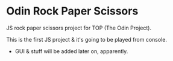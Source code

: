 # Odin Rock Paper Scissors
JS rock paper scissors project for TOP (The Odin Project).

This is the first JS project & it's going to be played from console.
- GUI & stuff will be added later on, apparently.